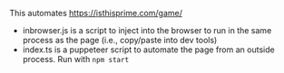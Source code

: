 This automates https://isthisprime.com/game/

- inbrowser.js is a script to inject into the browser to run in the same process as the
  page (i.e., copy/paste into dev tools)
- index.ts is a puppeteer script to automate the page from an outside process.
  Run with `npm start`
